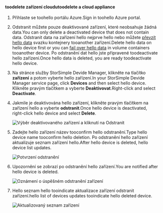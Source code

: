 #### <a name="toodelete-a-cloud-appliance"></a><span data-ttu-id="81b22-101">toodelete zařízení cloudu</span><span class="sxs-lookup"><span data-stu-id="81b22-101">toodelete a cloud appliance</span></span>

1. <span data-ttu-id="81b22-102">Přihlaste se toohello portálu Azure.</span><span class="sxs-lookup"><span data-stu-id="81b22-102">Sign in toohello Azure portal.</span></span>
2. <span data-ttu-id="81b22-103">Odstranit můžete pouze deaktivované zařízení, které neobsahuje žádná data.</span><span class="sxs-lookup"><span data-stu-id="81b22-103">You can only delete a deactivated device that does not contain data.</span></span> <span data-ttu-id="81b22-104">Odstranit data na zařízení hello nejprve hello nebo můžete [převzít hello data](../articles/storsimple/storsimple-8000-device-failover-cloud-appliance.md) svazku kontejnery tooanother zařízení.</span><span class="sxs-lookup"><span data-stu-id="81b22-104">Delete hello data on hello device first or you can [fail over hello data](../articles/storsimple/storsimple-8000-device-failover-cloud-appliance.md) in volume containers tooanother device.</span></span> <span data-ttu-id="81b22-105">Po odstranění dat hello jste připravené toodeactivate hello zařízení.</span><span class="sxs-lookup"><span data-stu-id="81b22-105">Once hello data is deleted, you are ready toodeactivate hello device.</span></span>
3. <span data-ttu-id="81b22-106">Na stránce služby StorSimple Devide Manager, klikněte na tlačítko **zařízení** a potom vyberte hello zařízení.</span><span class="sxs-lookup"><span data-stu-id="81b22-106">In your StorSimple Devide Manager service page, click **Devices** and then select hello device.</span></span> <span data-ttu-id="81b22-107">Klikněte pravým tlačítkem a vyberte **Deaktivovat**.</span><span class="sxs-lookup"><span data-stu-id="81b22-107">Right-click and select **Deactivate**.</span></span>
4. <span data-ttu-id="81b22-108">Jakmile je deaktivována hello zařízení, klikněte pravým tlačítkem na zařízení hello a vyberte **odstranit**.</span><span class="sxs-lookup"><span data-stu-id="81b22-108">Once hello device is deactivated, right-click hello device and select **Delete**.</span></span>

    ![Výběr deaktivovaného zařízení a kliknutí na Odstranit](./media/storsimple-8000-delete-cloud-appliance/delete-cloud-appliance1.png)

5. <span data-ttu-id="81b22-110">Zadejte hello zařízení název tooconfirm hello odstranění.</span><span class="sxs-lookup"><span data-stu-id="81b22-110">Type hello device name tooconfirm hello deletion.</span></span> <span data-ttu-id="81b22-111">Po odstranění hello zařízení aktualizuje seznam zařízení hello.</span><span class="sxs-lookup"><span data-stu-id="81b22-111">After hello device is deleted, hello device list updates.</span></span>

    ![Potvrzení odstranění](./media/storsimple-8000-delete-cloud-appliance/delete-cloud-appliance2.png)

6. <span data-ttu-id="81b22-113">Upozornění se zobrazí po odstranění hello zařízení.</span><span class="sxs-lookup"><span data-stu-id="81b22-113">You are notified after hello device is deleted.</span></span>

    ![Oznámení o úspěšném odstranění zařízení](./media/storsimple-8000-delete-cloud-appliance/delete-cloud-appliance4.png)

7. <span data-ttu-id="81b22-115">Hello seznam hello tooindicate aktualizace zařízení odstranit zařízení.</span><span class="sxs-lookup"><span data-stu-id="81b22-115">hello list of devices updates tooindicate hello deleted device.</span></span>

    ![Aktualizovaný seznam zařízení](./media/storsimple-8000-delete-cloud-appliance/delete-cloud-appliance5.png)
